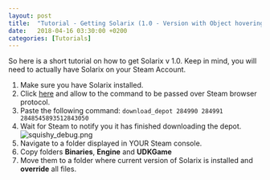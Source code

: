 ```yaml
---
layout: post
title:  "Tutorial - Getting Solarix (1.0 - Version with Object hovering)"
date:   2018-04-16 03:30:00 +0200
categories: [Tutorials]
---
```


So here is a short tutorial on how to get Solarix v 1.0. Keep in mind, you will need to actually have Solarix on your Steam Account.

1. Make sure you have Solarix installed.
2. Click [here](steam://nav/console) and allow to the command to be passed over Steam browser protocol.
3. Paste the following command:
```download_depot 284990 284991 2848545893512843050```
4. Wait for Steam to notify you it has finished downloading the depot.
![squishy_debug.png](/images/tutorial/squishy_debug.png)
5. Navigate to a folder displayed in YOUR Steam console.
6. Copy folders __Binaries__, __Engine__  and __UDKGame__
7. Move them to a folder where current version of Solarix is installed and __override__ all files.